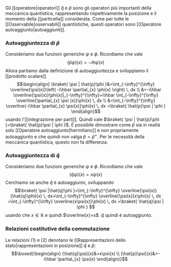 Gli [[operatore|operatori]] $\hat{q}$ e $\hat{p}$ sono gli operatori più importanti della meccanica quantistica, rappresentando rispettivamente la posizione e il momento della [[particella]] considerata. Come per tutte le [[Osservabile|osservabili]] quantistiche, questi operatori sono [[Operatore autoaggiunto|autoaggiunti]].
### Autoaggiuntezza di $\hat{p}$
Consideriamo due funzioni generiche $\psi$ e $\phi$. Ricordiamo che vale
$$(\hat{p}\psi)(x)=-i\hbar \psi(x)\tag{1}$$
Allora partiamo dalla definizione di autoaggiuntezza e sviluppiamo il [[prodotto scalare]]
$$\begin{align}
\braket{ \psi | \hat{p}\phi }&=\int_{-\infty}^{\infty} \overline{\psi(x)}\left( -i\hbar \partial_{x}  \phi(x) \right) \, dx  \\
&=-i\hbar \overline{\psi(x)}\phi(x)|_{-\infty}^{\infty}+i\hbar \int_{-\infty}^{\infty} \overline{\partial_{x}  \psi (x)}\phi(x) \, dx \\
&=\int_{-\infty}^{\infty} \overline{-i\hbar \partial_{x}  \psi(x)}\phi(x) \, dx =\braket{ \hat{p}\psi | \phi } 
\end{align}$$
usando l'[[integrazione per parti]]. Quindi vale $\braket{ \psi | \hat{p}\phi }=\braket{ \hat{p}\psi | \phi }$. È possibile dimostrare come $\hat{p}$ sia in realtà solo [[Operatore autoaggiunto|hermitiano]] e non propriamente autoaggiunto e che quindi non valga $\hat{p}=\hat{p}^{+}$. Per le necessità della meccanica quantistica, questo non fa differenza.
### Autoaggiuntezza di $\hat{q}$
Consideriamo due funzioni generiche $\psi$ e $\phi$. Ricordiamo che vale
$$(\hat{q}\psi)(x)=x\psi(x)\tag{2}$$
Cerchiamo se anche $\hat{q}$ è autoaggiunto, sviluppando
$$\braket{ \psi |\hat{q}\phi  }=\int_{-\infty}^{\infty} \overline{\psi(x)}(\hat{q}\phi)(x) \, dx=\int_{-\infty}^{\infty} \overline{\psi(x)}x\phi(x) \, dx  =\int_{-\infty}^{\infty} \overline{x\psi(x)}\phi(x) \, dx =\braket{ \hat{q}\psi | \phi }  $$
usando che $x \in \mathbb{R}$ e quindi $\overline{x}=x$. $\hat{q}$ quindi è autoaggiunto.
### Relazioni costitutive della commutazione
Le relazioni $(1)$ e $(2)$ denotano le [[Rappresentazioni dello stato|rappresentazioni in posizione]] $\hat{q}$ e $\hat{p}$:
$$\boxed{\begin{align}
(\hat{q}\psi)(x)&=x\psi(x) \\
(\hat{p}\psi)(x)&=-i\hbar \partial_{x}  \psi(x)
\end{align}}$$
